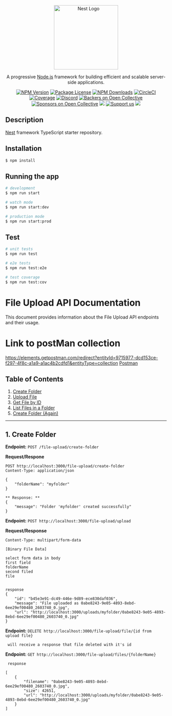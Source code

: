 <p align="center">
  <a href="http://nestjs.com/" target="blank"><img src="https://nestjs.com/img/logo-small.svg" width="200" alt="Nest Logo" /></a>
</p>

[circleci-image]: https://img.shields.io/circleci/build/github/nestjs/nest/master?token=abc123def456
[circleci-url]: https://circleci.com/gh/nestjs/nest

  <p align="center">A progressive <a href="http://nodejs.org" target="_blank">Node.js</a> framework for building efficient and scalable server-side applications.</p>
    <p align="center">
<a href="https://www.npmjs.com/~nestjscore" target="_blank"><img src="https://img.shields.io/npm/v/@nestjs/core.svg" alt="NPM Version" /></a>
<a href="https://www.npmjs.com/~nestjscore" target="_blank"><img src="https://img.shields.io/npm/l/@nestjs/core.svg" alt="Package License" /></a>
<a href="https://www.npmjs.com/~nestjscore" target="_blank"><img src="https://img.shields.io/npm/dm/@nestjs/common.svg" alt="NPM Downloads" /></a>
<a href="https://circleci.com/gh/nestjs/nest" target="_blank"><img src="https://img.shields.io/circleci/build/github/nestjs/nest/master" alt="CircleCI" /></a>
<a href="https://coveralls.io/github/nestjs/nest?branch=master" target="_blank"><img src="https://coveralls.io/repos/github/nestjs/nest/badge.svg?branch=master#9" alt="Coverage" /></a>
<a href="https://discord.gg/G7Qnnhy" target="_blank"><img src="https://img.shields.io/badge/discord-online-brightgreen.svg" alt="Discord"/></a>
<a href="https://opencollective.com/nest#backer" target="_blank"><img src="https://opencollective.com/nest/backers/badge.svg" alt="Backers on Open Collective" /></a>
<a href="https://opencollective.com/nest#sponsor" target="_blank"><img src="https://opencollective.com/nest/sponsors/badge.svg" alt="Sponsors on Open Collective" /></a>
  <a href="https://paypal.me/kamilmysliwiec" target="_blank"><img src="https://img.shields.io/badge/Donate-PayPal-ff3f59.svg"/></a>
    <a href="https://opencollective.com/nest#sponsor"  target="_blank"><img src="https://img.shields.io/badge/Support%20us-Open%20Collective-41B883.svg" alt="Support us"></a>
  <a href="https://twitter.com/nestframework" target="_blank"><img src="https://img.shields.io/twitter/follow/nestframework.svg?style=social&label=Follow"></a>
</p>
  <!--[![Backers on Open Collective](https://opencollective.com/nest/backers/badge.svg)](https://opencollective.com/nest#backer)
  [![Sponsors on Open Collective](https://opencollective.com/nest/sponsors/badge.svg)](https://opencollective.com/nest#sponsor)-->

## Description

[Nest](https://github.com/nestjs/nest) framework TypeScript starter repository.

## Installation

```bash
$ npm install
```

## Running the app

```bash
# development
$ npm run start

# watch mode
$ npm run start:dev

# production mode
$ npm run start:prod
```

## Test

```bash
# unit tests
$ npm run test

# e2e tests
$ npm run test:e2e

# test coverage
$ npm run test:cov
```

# File Upload API Documentation

This document provides information about the File Upload API endpoints and their usage.

# Link to postMan collection 

https://elements.getpostman.com/redirect?entityId=9715977-dcd153ce-f297-4f8c-a1a9-a1ac4b2cdfd1&entityType=collection
[Postman](https://www.postman.com/nileshgarg001/workspace/worksharing/collection/9715977-dcd153ce-f297-4f8c-a1a9-a1ac4b2cdfd1?action=share&creator=9715977)

## Table of Contents

1. [Create Folder](#create-folder)
2. [Upload File](#upload-file)
3. [Get File by ID](#get-file-by-id)
4. [List Files in a Folder](#list-files-in-a-folder)
5. [Create Folder (Again)](#create-folder-again)

---

## 1. Create Folder

**Endpoint:** `POST /file-upload/create-folder`

**Request/Respone**

```http
POST http://localhost:3000/file-upload/create-folder
Content-Type: application/json

{
    "folderName": "myfolder"
}

** Response: **
{
    "message": "Folder 'myfolder' created successfully"
}
```

**Endpoint:** `POST http://localhost:3000/file-upload/upload`

**Request/Response**

```http
Content-Type: multipart/form-data

[Binary File Data]

select form data in body
first field
folderName
second filed
file


response
{
    "id": "b45e3e91-dc49-446e-9d89-ece830daf036",
    "message": "File uploaded as 0abe8243-9e05-4893-8ebd-6ee29ef00480_2603740_0.jpg",
    "url": "http://localhost:3000/uploads/myfolder/0abe8243-9e05-4893-8ebd-6ee29ef00480_2603740_0.jpg"
}

```

**Endpoint:** `DELETE http://localhost:3000/file-upload/file/{id from upload file}`

```http
 will receive a response that file deleted with it's id
```

**Endpoint:** `GET http://localhost:3000/file-upload/files/{folderName}`

```http
 response

[
    {
        "filename": "0abe8243-9e05-4893-8ebd-6ee29ef00480_2603740_0.jpg",
        "size": 42651,
        "url": "http://localhost:3000/uploads/myfolder/0abe8243-9e05-4893-8ebd-6ee29ef00480_2603740_0.jpg"
    }
]
```
